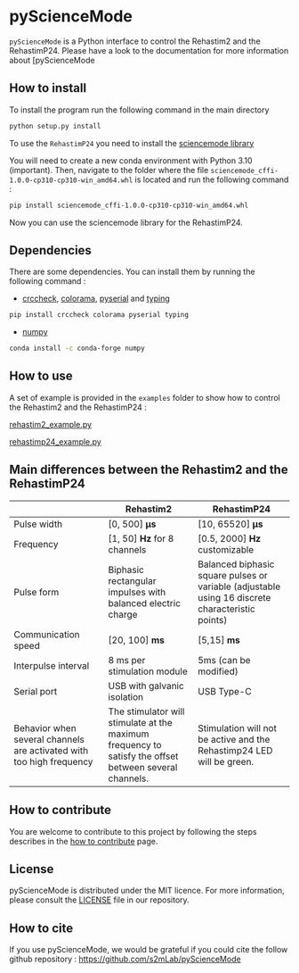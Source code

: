# pyScienceMode
`pyScienceMode` is a Python interface to control the Rehastim2 and the RehastimP24. 
Please have a look to the documentation for more information about [pyScienceMode
## How to install
To install the program run the following command in the main directory 

```bash
python setup.py install
```
To use the `RehastimP24` you need to install the [sciencemode library](.\sciencemode_cffi-1.0.0-cp310-cp310-win_amd64.whl)


You will need to create a new conda environment with Python 3.10 (important).
Then, navigate to the folder where the file `sciencemode_cffi-1.0.0-cp310-cp310-win_amd64.whl` is located 
and run the following command :
```bash
pip install sciencemode_cffi-1.0.0-cp310-cp310-win_amd64.whl
```
Now you can use the sciencemode library for the RehastimP24.

## Dependencies
There are some dependencies. You can install them by running the following command :

- [crccheck](https://pypi.org/project/crccheck/), [colorama](https://pypi.org/project/colorama/), [pyserial](https://pypi.org/project/pyserial/) and [typing](https://pypi.org/project/typing/)
```bash
pip install crccheck colorama pyserial typing
```
- [numpy](https://anaconda.org/conda-forge/numpy)
```bash
conda install -c conda-forge numpy
```


## How to use
A set of example is provided in the `examples` folder to show how to control the Rehastim2 and the RehastimP24 :

[rehastim2_example.py](https://github.com/s2mLab/pyScienceMode/blob/a98becb49be6120482d7a6936d8f03b6574e5eae/examples/rehastim2_example.py) 

[rehastimp24_example.py](https://github.com/s2mLab/pyScienceMode/blob/a98becb49be6120482d7a6936d8f03b6574e5eae/examples/rehastimp24_example.py) 

## Main differences between the Rehastim2 and the RehastimP24

|                                                                      | Rehastim2                                                                                              | RehastimP24                                                                                      |
|----------------------------------------------------------------------|--------------------------------------------------------------------------------------------------------|--------------------------------------------------------------------------------------------------|
| Pulse width                                                          | [0, 500] **μs**                                                                                        | [10, 65520] **μs**                                                                               |
| Frequency                                                            | [1, 50] **Hz** for 8 channels                                                                          | [0.5, 2000] **Hz** customizable                                                                  | 
| Pulse form                                                           | Biphasic rectangular impulses with balanced electric charge                                            | Balanced biphasic square pulses or variable (adjustable using 16 discrete characteristic points) |
| Communication speed                                                  | [20, 100] **ms**                                                                                       | [5,15] **ms**                                                                                    | 
| Interpulse interval                                                  | 8 ms per stimulation module                                                                            | 5ms (can be modified)                                                                            | 
| Serial port                                                          | USB with galvanic isolation                                                                            | USB Type-C                                                                                       |
| Behavior when several channels are activated with too high frequency | The stimulator will stimulate at the maximum frequency to satisfy the offset between several channels. | Stimulation will not be active and the Rehastimp24 LED will be green.                            |

## How to contribute
You are welcome to contribute to this project by following the steps describes in the 
[how to contribute](temp_doc/contributing.rst) page.

## License
pyScienceMode is distributed under the MIT licence. For more information, please consult the [LICENSE](./LICENSE) file in our repository.

## How to cite
If you use pyScienceMode, we would be grateful if you could cite the follow github repository : https://github.com/s2mLab/pyScienceMode


